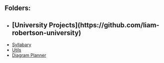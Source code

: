 ## Folders:
- <h2>[University Projects](https://github.com/liam-robertson-university)</h2>
- [Syllabary](https://github.com/liam-robertson-syllabary)
- [Utils](https://github.com/liam-robertson-utils)
- [Diagram Planner](https://github.com/liam-robertson-diagram-planner)
















